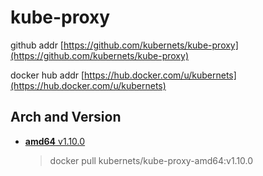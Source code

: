 # kube-proxy

github addr [https://github.com/kubernets/kube-proxy](https://github.com/kubernets/kube-proxy)

docker hub addr [https://hub.docker.com/u/kubernets](https://hub.docker.com/u/kubernets)

## Arch and Version

- [**amd64** v1.10.0](https://hub.docker.com/r/kubernets/kube-proxy-amd64)

    > docker pull kubernets/kube-proxy-amd64:v1.10.0

